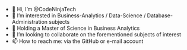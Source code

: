 - 👋 Hi, I’m @CodeNinjaTech
- 👀 I’m interested in Business-Analytics / Data-Science / Database-Administration subjects
- 🌱 Holding a Master of Science in Business Analytics
- 💞️ I’m looking to collaborate on the forementioned subjects of interest
- 📫 How to reach me: via the GitHub or e-mail account

<!---
CodeNinjaTech/CodeNinjaTech is a ✨ special ✨ repository because its `README.md` (this file) appears on your GitHub profile.
You can click the Preview link to take a look at your changes.
--->
